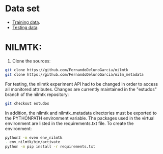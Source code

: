 # Data set

- [Training data](https://drive.google.com/file/d/1T82ZtwV85xHV3g-cAZFWtjlutb65_P57/view?usp=sharing).
- [Testing data](https://drive.google.com/file/d/1OdOhYX6o840UEwTuqz7_CZlaNhz6ytkn/view?usp=sharing).


# NILMTK:

1. Clone the sources:

```sh
git clone https://github.com/FernandoDelunoGarcia/nilmtk
git clone https://github.com/FernandoDelunoGarcia/nilm_metadata
```

For testing, the nilmtk experiment API had to be changed in order to access all monitored attributes. Changes are currently maintained in the "estudos" branch of the nilmtk repository:

```sh
git checkout estudos
```

In addition, the nilmtk and nilmtk_metadata directories must be exported to the PYTHONPATH environment variable. The packages used in the virtual environment are listed in the requirements.txt file. To create the environment:

```sh
python3 -m even env_nilmtk
. env_nilmtk/bin/activate
python -m pip install -r requirements.txt
```